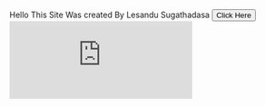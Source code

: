 <html>Hello This Site Was created By Lesandu Sugathadasa</html>

<body>
   <button onclick="window.location.href='https://lesanduwenithasugathadasa.github.io/Happy-Vesak';">
      Click Here
    </button>
<iframe src="https://free.timeanddate.com/countdown/i7op6xer/n1925/cf114/cm0/cu5/ct0/cs1/ca0/cr0/ss1/cac000/cpc000/pcfff/tcfff/fs100/szw320/szh135/tatCount%20Down%20to%20First%20Upload/tac000/tptTime%20since%20Event%20started%20in/tpc000/mac000/mptCount%20Down%20For%20first%20Upload/mpc000/iso2021-03-05T00:00:00/bo2" allowTransparency="true" frameborder="0" width="322" height="137"></iframe>
  
  
</body>
